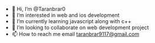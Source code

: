 - 👋 Hi, I’m @Taranbrar0
- 👀 I’m interested in web and ios development
- 🌱 I’m currently learning javascript along with c++
- 💞️ I’m looking to collaborate on web development project 
- 📫 How to reach me email taranbrar9117@gmail.com

<!---
Taranbrar0/Taranbrar0 is a ✨ special ✨ repository because its `README.md` (this file) appears on your GitHub profile.
You can click the Preview link to take a look at your changes.
--->
